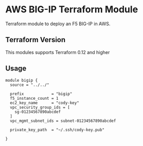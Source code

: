 # AWS BIG-IP Terraform Module 
Terraform module to deploy an F5 BIG-IP in AWS.

## Terraform Version
This modules supports Terraform 0.12 and higher

## Usage
```hcl
module bigip {
  source = "../../"

  prefix            = "bigip"
  f5_instance_count = 1
  ec2_key_name      = "cody-key"
  vpc_security_group_ids = [
    sg-01234567890abcdef
  ]
  vpc_mgmt_subnet_ids = subnet-01234567890abcdef

  private_key_path  = "~/.ssh/cody-key.pub"
  
}
```
